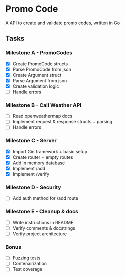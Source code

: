 # Promo Code

A API to create and validate promo codes, written in Go

## Tasks

### Milestone A - PromoCodes
- [x] Create PromoCode structs
- [x] Parse PromoCode from json
- [x] Create Argument struct
- [x] Parse Argument from json
- [x] Create validation logic
- [ ] Handle errors

### Milestone B - Call Weather API 
- [ ] Read openweathermap docs
- [ ] Implement request & response structs + parsing
- [ ] Handle errors

### Milestone C - Server
- [x] Import Gin framework + basic setup
- [x] Create router + empty routes
- [x] Add in memory database
- [x] Implement /add
- [x] Implement /verify

### Milestone D - Security
- [ ] Add auth method for /add route

### Milestone E - Cleanup & docs
- [ ] Write instructions in README
- [ ] Verify comments & docstrings
- [ ] Verify project architecture

### Bonus
- [ ] Fuzzing tests
- [ ] Contenairization
- [ ] Test coverage